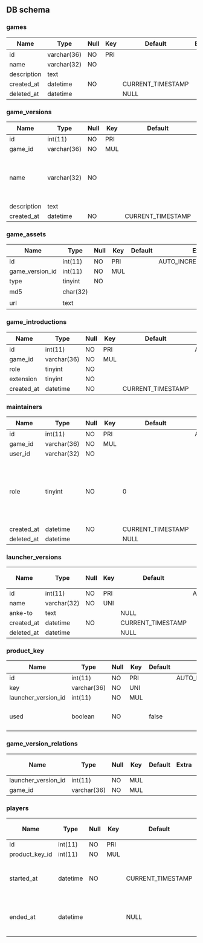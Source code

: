 ## DB schema

### games
| Name | Type | Null | Key | Default | Extra | 説明 |
| --- | --- | --- | --- | --- | --- | --- |
| id | varchar(36) | NO | PRI |  |  | UUID |
| name | varchar(32) | NO |  |  |  |  |
| description | text |  |  |  |  |  |
| created_at | datetime | NO |  | CURRENT_TIMESTAMP |  |  |
| deleted_at | datetime |  |  | NULL |  |  |

### game_versions
| Name | Type | Null | Key | Default | Extra | 説明 |
| --- | --- | --- | --- | --- | --- | --- |
| id | int(11) | NO | PRI |  | AUTO_INCREMENT,unsigned |  |
| game_id | varchar(36) | NO | MUL |  |  | UUID |
| name | varchar(32) | NO |  |  |  | ゲームのバージョン名 |
| description | text |  |  |  |  |  |
| created_at | datetime | NO |  | CURRENT_TIMESTAMP |  |  |

### game_assets
| Name | Type | Null | Key | Default | Extra | 説明 |
| --- | --- | --- | --- | --- | --- | --- |
| id | int(11) | NO | PRI |  | AUTO_INCREMENT,unsigned |  |
| game_version_id | int(11) | NO | MUL |  |  |  |
| type | tinyint | NO |  |  |  | 0:`url`,1:`jar`,2:`windows`,3:`mac` |
| md5 | char(32) |  |  |  |  | typeが`url`時はNULL |
| url | text |  |  |  |  | typeが`url`以外でNULL |

### game_introductions
| Name | Type | Null | Key | Default | Extra | 説明 |
| --- | --- | --- | --- | --- | --- | --- |
| id | int(11) | NO | PRI |  | AUTO_INCREMENT,unsigned |  |
| game_id | varchar(36) | NO | MUL |  |  | UUID |
| role | tinyint | NO |  |  |  | 0:`image`,1:`video` |
| extension | tinyint | NO |  |  |  | 0:`jpeg`,1:`png`,2:`gif`,3:`mp4` |
| created_at | datetime | NO |  | CURRENT_TIMESTAMP |  |  |

### maintainers
| Name | Type | Null | Key | Default | Extra | 説明 |
| --- | --- | --- | --- | --- | --- | --- |
| id | int(11) | NO | PRI |  | AUTO_INCREMENT,unsigned |  |
| game_id | varchar(36) | NO | MUL |  |  | UUID |
| user_id | varchar(32) | NO |  |  |  | traPID(UUID) |
| role | tinyint | NO |  | 0 |  | 0:ゲームの更新の権限のみ,1:ゲームの更新と更新権限を持つ使途の追加の権限を持つ |
| created_at | datetime | NO |  | CURRENT_TIMESTAMP |  |  |
| deleted_at | datetime |  |  | NULL |  |  |

### launcher_versions
| Name | Type | Null | Key | Default | Extra | 説明 |
| --- | --- | --- | --- | --- | --- | --- |
| id | int(11) | NO | PRI |  | AUTO_INCREMENT,unsigned |  |
| name | varchar(32) | NO | UNI |  |  |  |
| anke-to | text |  |  | NULL |  |  |
| created_at | datetime | NO |  | CURRENT_TIMESTAMP |  |  |
| deleted_at | datetime |  |  | NULL |  |  |

### product_key
| Name | Type | Null | Key | Default | Extra | 説明 |
| --- | --- | --- | --- | --- | --- | --- |
| id | int(11) | NO | PRI |  | AUTO_INCREMENT,unsigned |  |
| key | varchar(36) | NO | UNI |  |  |  |
| launcher_version_id | int(11) | NO | MUL |  |  |  |
| used | boolean | NO |  | false |  | access_tokenが使用済みかどうか |

### game_version_relations
| Name | Type | Null | Key | Default | Extra | 説明 |
| --- | --- | --- | --- | --- | --- | --- |
| launcher_version_id | int(11) | NO | MUL |  |  |  |
| game_id | varchar(36) | NO | MUL |  |  |  |

### players
| Name | Type | Null | Key | Default | Extra | 説明 |
| --- | --- | --- | --- | --- | --- | --- |
| id | int(11) | NO | PRI |  | AUTO_INCREMENT,unsigned |  |
| product_key_id | int(11) | NO | MUL |  |  |  |
| started_at | datetime | NO |  | CURRENT_TIMESTAMP |  | 着席時刻 |
| ended_at | datetime |  |  | NULL |  | 離席時刻 |
